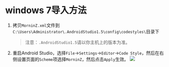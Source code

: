 # windows 7导入方法
1. 拷贝`MorninZ.xml`文件到`C:\Users\Administrator\.AndroidStudio1.5\config\codestyles\`目录下
    >注意：`.AndroidStudio1.5`请以你主机上的版本为准。
2. 重启Android Studio，选择`File`->`Settings`->`Editor`->`Code Style`，然后在右侧设置页面的`Scheme`项选择`MorninZ`，然后点击`Apply`生效。
![](https://github.com/morninz/java-code-styles/1.png)